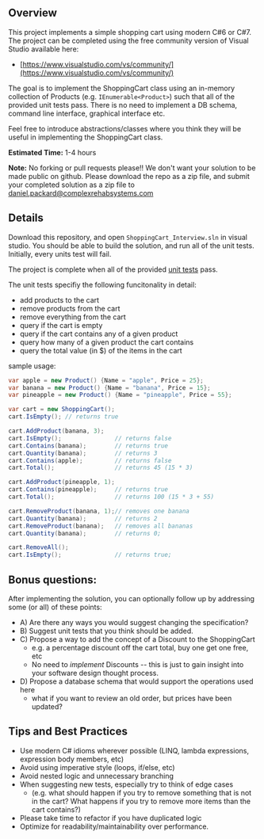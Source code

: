 ## Overview
This project implements a simple shopping cart using modern C#6 or C#7. The project can be completed 
using the free community version of Visual Studio available here: 
* [https://www.visualstudio.com/vs/community/](https://www.visualstudio.com/vs/community/) 

The goal is to implement the ShoppingCart class using an in-memory collection of Products (e.g. `IEnumerable<Product>`) such 
that all of the provided unit tests pass. There is no need to implement a DB schema, command line 
interface, graphical interface etc.

Feel free to introduce abstractions/classes where you think they will be useful in implementing the ShoppingCart class.

**Estimated Time:** 1-4 hours

**Note:** No forking or pull requests please!! We don't want your solution to be made public on 
github. Please download the repo as a zip file, and submit your completed solution as a zip file 
to daniel.packard@complexrehabsystems.com


## Details
Download this repository, and open `ShoppingCart_Interview.sln` in visual studio. You should be able to build the solution, and run all of the unit tests. Initially, every units test will fail. 

The project is complete when all of the provided 
[unit tests](https://github.com/complexrehabsystems/ShoppingCart_Interview/blob/master/ShoppingCart_Interview/Test/When_adding_and_removing_items_to_a_shopping_cart.cs)
pass. 

The unit tests specifiy the following funcitonality in detail:
* add products to the cart
* remove products from the cart
* remove everything from the cart
* query if the cart is empty
* query if the cart contains any of a given product
* query how many of a given product the cart contains
* query the total value (in $) of the items in the cart

sample usage:
``` c#
var apple = new Product() {Name = "apple", Price = 25};
var banana = new Product() {Name = "banana", Price = 15};
var pineapple = new Product() {Name = "pineapple", Price = 55};

var cart = new ShoppingCart();
cart.IsEmpty(); // returns true

cart.AddProduct(banana, 3);
cart.IsEmpty();               // returns false
cart.Contains(banana);        // returns true
cart.Quantity(banana);        // returns 3
cart.Contains(apple);         // returns false
cart.Total();                 // returns 45 (15 * 3)

cart.AddProduct(pineapple, 1);
cart.Contains(pineapple);     // returns true
cart.Total();                 // returns 100 (15 * 3 + 55)

cart.RemoveProduct(banana, 1);// removes one banana
cart.Quantity(banana);        // returns 2
cart.RemoveProduct(banana);   // removes all bananas
cart.Quantity(banana);        // returns 0;

cart.RemoveAll();
cart.IsEmpty();               // returns true;
```

## Bonus questions: 
After implementing the solution, you can optionally follow up by addressing some (or all) of these points:
- A) Are there any ways you would suggest changing the specification?
- B) Suggest unit tests that you think should be added.
- C) Propose a way to add the concept of a Discount to the ShoppingCart 
  - e.g. a percentage discount off the cart total, buy one get one free, etc
  - No need to _implement_ Discounts -- this is just to gain insight into your software design thought process.
- D) Propose a database schema that would support the operations used here
  - what if you want to review an old order, but prices have been updated?

## Tips and Best Practices

* Use modern C# idioms wherever possible (LINQ, lambda expressions, expression body members, etc)
* Avoid using imperative style (loops, if/else, etc)
* Avoid nested logic and unnecessary branching
* When suggesting new tests, especially try to think of edge cases 
  * (e.g. what should happen if you try to remove something that is not in the cart? What happens if you try to remove more items than the cart contains?)
* Please take time to refactor if you have duplicated logic
* Optimize for readability/maintainability over performance.
